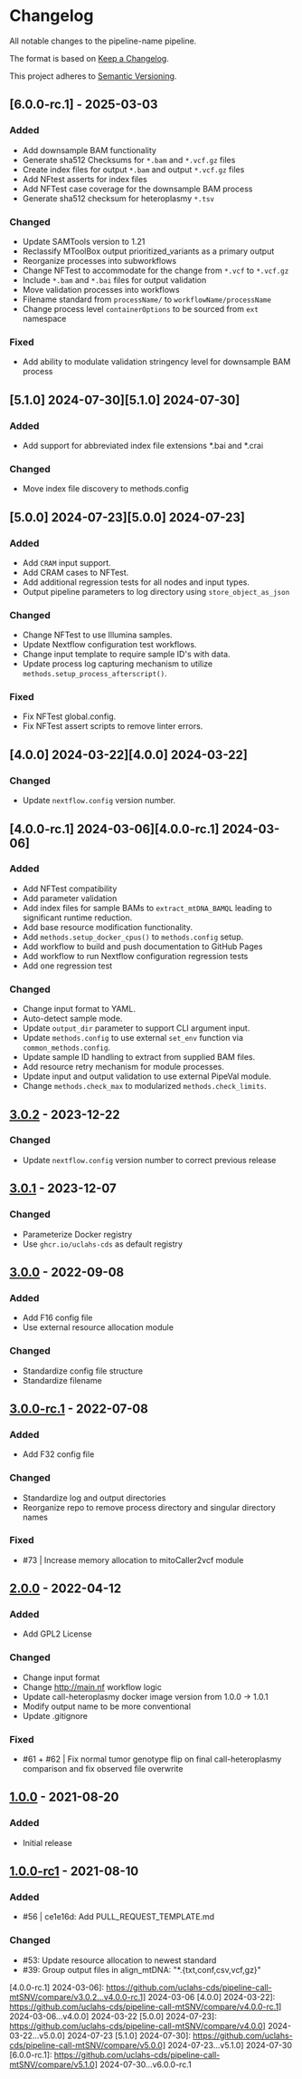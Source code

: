# Changelog

All notable changes to the pipeline-name pipeline.

The format is based on [Keep a Changelog](https://keepachangelog.com/en/1.0.0/).

This project adheres to [Semantic Versioning](https://semver.org/spec/v2.0.0.html).

## [6.0.0-rc.1] - 2025-03-03

### Added

- Add downsample BAM functionality
- Generate sha512 Checksums for `*.bam` and `*.vcf.gz` files
- Create index files for output `*.bam` and output `*.vcf.gz` files
- Add NFtest asserts for index files
- Add NFTest case coverage for the downsample BAM process
- Generate sha512 checksum for heteroplasmy `*.tsv`

### Changed

- Update SAMTools version to 1.21
- Reclassify MToolBox output prioritized_variants as a primary output
- Reorganize processes into subworkflows
- Change NFTest to accommodate for the change from `*.vcf` to `*.vcf.gz`
- Include `*.bam` and `*.bai` files for output validation
- Move validation processes into workflows
- Filename standard from `processName/` to `workflowName/processName`
- Change process level `containerOptions` to be sourced from `ext` namespace

### Fixed

- Add ability to modulate validation stringency level for downsample BAM process

## [5.1.0\] 2024-07-30][5.1.0] 2024-07-30]

### Added

- Add support for abbreviated index file extensions \*.bai and \*.crai

### Changed

- Move index file discovery to methods.config

## [5.0.0\] 2024-07-23][5.0.0] 2024-07-23]

### Added

- Add `CRAM` input support.
- Add CRAM cases to NFTest.
- Add additional regression tests for all nodes and input types.
- Output pipeline parameters to log directory using `store_object_as_json`

### Changed

- Change NFTest to use Illumina samples.
- Update Nextflow configuration test workflows.
- Change input template to require sample ID's with data.
- Update process log capturing mechanism to utilize `methods.setup_process_afterscript()`.

### Fixed

- Fix NFTest global.config.
- Fix NFTest assert scripts to remove linter errors.

## [4.0.0\] 2024-03-22][4.0.0] 2024-03-22]

### Changed

- Update `nextflow.config` version number.

## [4.0.0-rc.1\] 2024-03-06][4.0.0-rc.1] 2024-03-06]

### Added

- Add NFTest compatibility
- Add parameter validation
- Add index files for sample BAMs to `extract_mtDNA_BAMQL` leading to significant runtime reduction.
- Add base resource modification functionality.
- Add `methods.setup_docker_cpus()` to `methods.config` setup.
- Add workflow to build and push documentation to GitHub Pages
- Add workflow to run Nextflow configuration regression tests
- Add one regression test

### Changed

- Change input format to YAML.
- Auto-detect sample mode.
- Update `output_dir` parameter to support CLI argument input.
- Update `methods.config` to use external `set_env` function via `common_methods.config`.
- Update sample ID handling to extract from supplied BAM files.
- Add resource retry mechanism for module processes.
- Update input and output validation to use external PipeVal module.
- Change `methods.check_max` to modularized `methods.check_limits`.

## [3.0.2] - 2023-12-22

### Changed

- Update `nextflow.config` version number to correct previous release

## [3.0.1] - 2023-12-07

### Changed

- Parameterize Docker registry
- Use `ghcr.io/uclahs-cds` as default registry

## [3.0.0] - 2022-09-08

### Added

- Add F16 config file
- Use external resource allocation module

### Changed

- Standardize config file structure
- Standardize filename

## [3.0.0-rc.1] - 2022-07-08

### Added

- Add F32 config file

### Changed

- Standardize log and output directories
- Reorganize repo to remove process directory and singular directory names

### Fixed

- #73 | Increase memory allocation to mitoCaller2vcf module

## [2.0.0] - 2022-04-12

### Added

- Add GPL2 License

### Changed

- Change input format
- Change <http://main.nf> workflow logic
- Update call-heteroplasmy docker image version from 1.0.0 -> 1.0.1
- Modify output name to be more conventional
- Update .gitignore

### Fixed

- #61 + #62 | Fix normal tumor genotype flip on final call-heteroplasmy comparison and fix observed file overwrite

## [1.0.0] - 2021-08-20

### Added

- Initial release

## [1.0.0-rc1] - 2021-08-10

### Added

- #56 | ce1e16d: Add PULL_REQUEST_TEMPLATE.md

### Changed

- #53: Update resource allocation to newest standard
- #39: Group output files in align_mtDNA: "\*.{txt,conf,csv,vcf,gz}"

[1.0.0]: https://github.com/uclahs-cds/pipeline-call-mtSNV/compare/v1.0.0-rc1...v1.0.0
[1.0.0-rc1]: https://github.com/uclahs-cds/pipeline-call-mtSNV/releases/tag/v1.0.0-rc1
[2.0.0]: https://github.com/uclahs-cds/pipeline-call-mtSNV/compare/v1.0.0...v2.0.0
[3.0.0]: https://github.com/uclahs-cds/pipeline-call-mtSNV/compare/v3.0.0-rc.1...v3.0.0
[3.0.0-rc.1]: https://github.com/uclahs-cds/pipeline-call-mtSNV/compare/v2.0.0...v3.0.0-rc.1
[3.0.1]: https://github.com/uclahs-cds/pipeline-call-mtSNV/compare/v3.0.0...v3.0.1
[3.0.2]: https://github.com/uclahs-cds/pipeline-call-mtSNV/compare/v3.0.1...v3.0.2
[4.0.0-rc.1] 2024-03-06]: https://github.com/uclahs-cds/pipeline-call-mtSNV/compare/v3.0.2...v4.0.0-rc.1] 2024-03-06
[4.0.0] 2024-03-22]: https://github.com/uclahs-cds/pipeline-call-mtSNV/compare/v4.0.0-rc.1] 2024-03-06...v4.0.0] 2024-03-22
[5.0.0] 2024-07-23]: https://github.com/uclahs-cds/pipeline-call-mtSNV/compare/v4.0.0] 2024-03-22...v5.0.0] 2024-07-23
[5.1.0] 2024-07-30]: https://github.com/uclahs-cds/pipeline-call-mtSNV/compare/v5.0.0] 2024-07-23...v5.1.0] 2024-07-30
[6.0.0-rc.1]: https://github.com/uclahs-cds/pipeline-call-mtSNV/compare/v5.1.0] 2024-07-30...v6.0.0-rc.1
